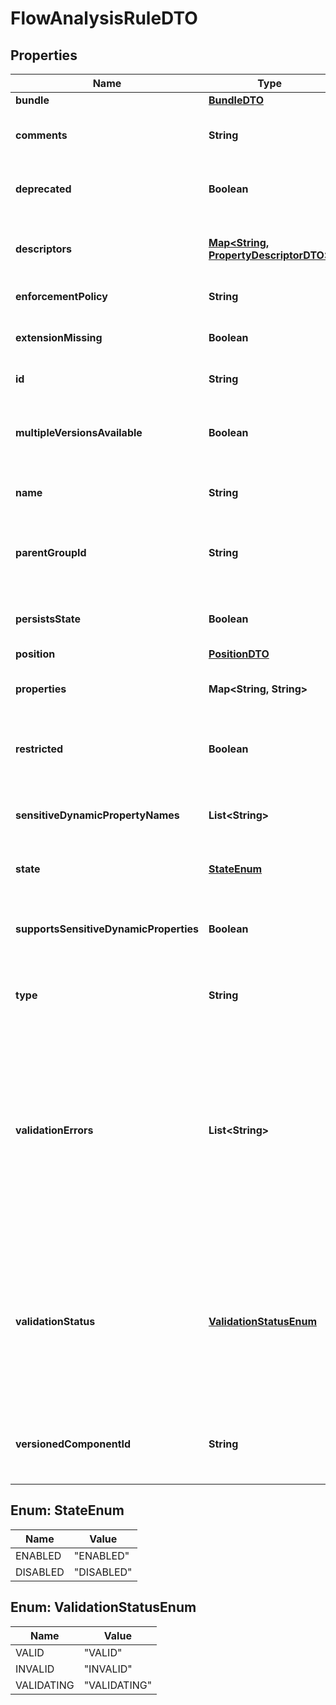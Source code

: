 # FlowAnalysisRuleDTO

## Properties
Name | Type | Description | Notes
------------ | ------------- | ------------- | -------------
**bundle** | [**BundleDTO**](BundleDTO.md) |  |  [optional]
**comments** | **String** | The comments of the flow analysis rule. |  [optional]
**deprecated** | **Boolean** | Whether the flow analysis rule has been deprecated. |  [optional]
**descriptors** | [**Map&lt;String, PropertyDescriptorDTO&gt;**](PropertyDescriptorDTO.md) | The descriptors for the flow analysis rules properties. |  [optional]
**enforcementPolicy** | **String** | Enforcement Policy. |  [optional]
**extensionMissing** | **Boolean** | Whether the underlying extension is missing. |  [optional]
**id** | **String** | The id of the component. |  [optional]
**multipleVersionsAvailable** | **Boolean** | Whether the flow analysis rule has multiple versions available. |  [optional]
**name** | **String** | The name of the flow analysis rule. |  [optional]
**parentGroupId** | **String** | The id of parent process group of this component if applicable. |  [optional]
**persistsState** | **Boolean** | Whether the flow analysis rule persists state. |  [optional]
**position** | [**PositionDTO**](PositionDTO.md) |  |  [optional]
**properties** | **Map&lt;String, String&gt;** | The properties of the flow analysis rule. |  [optional]
**restricted** | **Boolean** | Whether the flow analysis rule requires elevated privileges. |  [optional]
**sensitiveDynamicPropertyNames** | **List&lt;String&gt;** | Set of sensitive dynamic property names |  [optional]
**state** | [**StateEnum**](#StateEnum) | The state of the flow analysis rule. |  [optional]
**supportsSensitiveDynamicProperties** | **Boolean** | Whether the flow analysis rule supports sensitive dynamic properties. |  [optional]
**type** | **String** | The fully qualified type of the flow analysis rule. |  [optional]
**validationErrors** | **List&lt;String&gt;** | Gets the validation errors from the flow analysis rule. These validation errors represent the problems with the flow analysis rule that must be resolved before it can be scheduled to run. |  [optional]
**validationStatus** | [**ValidationStatusEnum**](#ValidationStatusEnum) | Indicates whether the Flow Analysis Rule is valid, invalid, or still in the process of validating (i.e., it is unknown whether or not the Flow Analysis Rule is valid) |  [optional]
**versionedComponentId** | **String** | The ID of the corresponding component that is under version control |  [optional]

<a name="StateEnum"></a>
## Enum: StateEnum
Name | Value
---- | -----
ENABLED | &quot;ENABLED&quot;
DISABLED | &quot;DISABLED&quot;

<a name="ValidationStatusEnum"></a>
## Enum: ValidationStatusEnum
Name | Value
---- | -----
VALID | &quot;VALID&quot;
INVALID | &quot;INVALID&quot;
VALIDATING | &quot;VALIDATING&quot;
